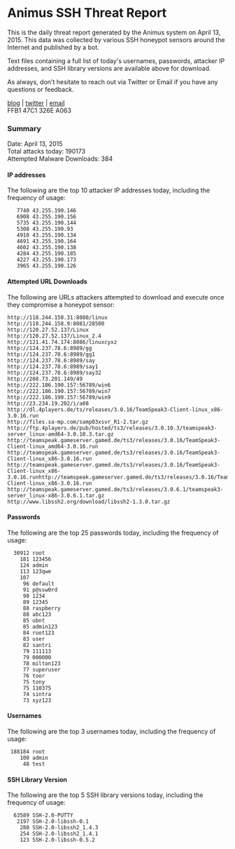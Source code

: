 # Animus SSH Threat Report

This is the daily threat report generated by the Animus system on April 13, 2015. This data was collected by various SSH honeypot sensors around the Internet and published by a bot.  

Text files containing a full list of today's usernames, passwords, attacker IP addresses, and SSH library versions are available above for download.  

As always, don't hesitate to reach out via Twitter or Email if you have any questions or feedback.  

[blog](http://morris.guru) | [twitter](https://twitter.com/andrew___morris) | [email](mailto:andrew@morris.guru)  
FFB1 47C1 326E A063  

### Summary

Date: April 13, 2015  
Total attacks today: 190173  
Attempted Malware Downloads: 384 

#### IP addresses
The following are the top 10 attacker IP addresses today, including the frequency of usage:
```
   7740 43.255.190.146
   6908 43.255.190.156
   5735 43.255.190.144
   5308 43.255.190.93
   4910 43.255.190.134
   4691 43.255.190.164
   4602 43.255.190.138
   4284 43.255.190.185
   4227 43.255.190.173
   3965 43.255.190.126
```

#### Attempted URL Downloads
The following are URLs attackers attempted to download and execute once they compromise a honeypot sensor:
```
http://118.244.150.31:8080/linux
http://118.244.158.9:8081/28500
http://120.27.52.137/Linux
http://120.27.52.137/Linux_2.4
http://121.41.74.174:8086/linuxcyxz
http://124.237.78.6:8989/gg
http://124.237.78.6:8989/gg1
http://124.237.78.6:8989/say
http://124.237.78.6:8989/say1
http://124.237.78.6:8989/say32
http://208.73.201.149/49
http://222.186.190.157:56789/win6
http://222.186.190.157:56789/win7
http://222.186.190.157:56789/win9
http://23.234.19.202/i/a08
http://dl.4players.de/ts/releases/3.0.16/TeamSpeak3-Client-linux_x86-3.0.16.run
http://files.sa-mp.com/samp03xsvr_R1-2.tar.gz
http://ftp.4players.de/pub/hosted/ts3/releases/3.0.10.3/teamspeak3-server_linux-amd64-3.0.10.3.tar.gz
http://teamspeak.gameserver.gamed.de/ts3/releases/3.0.16/TeamSpeak3-Client-linux_amd64-3.0.16.run
http://teamspeak.gameserver.gamed.de/ts3/releases/3.0.16/TeamSpeak3-Client-linux_x86-3.0.16.run
http://teamspeak.gameserver.gamed.de/ts3/releases/3.0.16/TeamSpeak3-Client-linux_x86-3.0.16.runhttp://teamspeak.gameserver.gamed.de/ts3/releases/3.0.16/TeamSpeak3-Client-linux_x86-3.0.16.run
http://teamspeak.gameserver.gamed.de/ts3/releases/3.0.6.1/teamspeak3-server_linux-x86-3.0.6.1.tar.gz
http://www.libssh2.org/download/libssh2-1.3.0.tar.gz
```

#### Passwords
The following are the top 25 passwords today, including the frequency of usage:
```
  30912 root
    181 123456
    124 admin
    113 123qwe
    107 
     96 default
     91 p@ssw0rd
     90 1234
     89 12345
     88 raspberry
     88 abc123
     85 ubnt
     85 admin123
     84 root123
     83 user
     82 santri
     79 111113
     79 000000
     78 milton123
     77 superuser
     76 toor
     75 tony
     75 110375
     74 sintra
     73 xyz123
```

#### Usernames
The following are the top 3 usernames today, including the frequency of usage:
```
 188184 root
    100 admin
     48 test
```

#### SSH Library Version
The following are the top 5 SSH library versions today, including the frequency of usage:
```
  63589 SSH-2.0-PUTTY
   2197 SSH-2.0-libssh-0.1
    280 SSH-2.0-libssh2_1.4.3
    254 SSH-2.0-libssh2_1.4.1
    123 SSH-2.0-libssh-0.5.2
```
